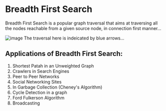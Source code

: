 # Breadth First Search
Breadth First Search is a popular graph traversal that aims at traversing all the nodes reachable from a given source node, in connection first manner...

![image](https://user-images.githubusercontent.com/62823486/174220802-71e78be3-954b-4fb6-8bff-799fb50fd980.png)
The traversal here is indeicated by blue arrows...

## Applications of Breadth First Search:
1) Shortest Patah in an Unweighted Graph
2) Crawlers in Search Engines
3) Peer to Peer Networks
4) Social Networking Sites
5) In Garbage Collection (Cheney's Algorithm)
6) Cycle Detection in a graph
7) Ford Fulkerson Algorithm
8) Broadcasting
